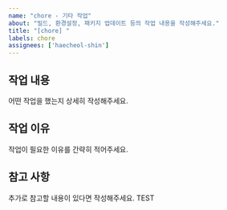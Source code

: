 ```yaml
---
name: "chore - 기타 작업"
about: "빌드, 환경설정, 패키지 업데이트 등의 작업 내용을 작성해주세요."
title: "[chore] "
labels: chore
assignees: ['haecheol-shin']
---
```


## 작업 내용
어떤 작업을 했는지 상세히 작성해주세요.

## 작업 이유
작업이 필요한 이유를 간략히 적어주세요.

## 참고 사항
추가로 참고할 내용이 있다면 작성해주세요.
TEST
